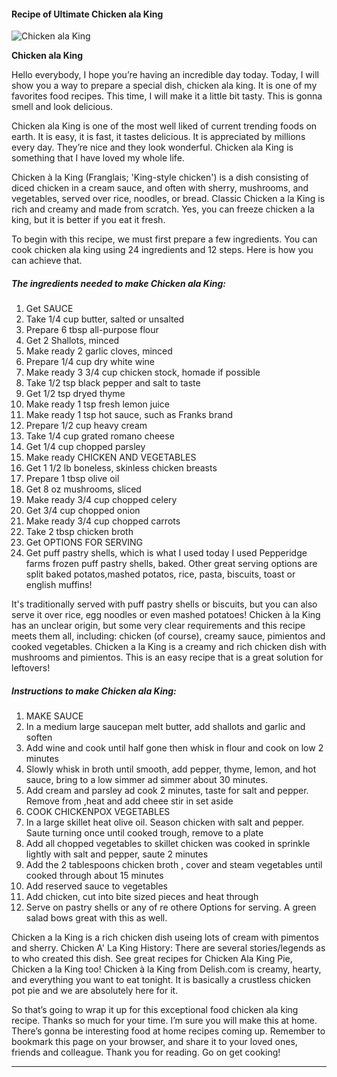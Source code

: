             

#### Recipe of Ultimate Chicken ala King

![Chicken ala King](https://img-global.cpcdn.com/recipes/5847397144985600/751x532cq70/chicken-ala-king-recipe-main-photo.jpg)

**Chicken ala King**

Hello everybody, I hope you’re having an incredible day today. Today, I will show you a way to prepare a special dish, chicken ala king. It is one of my favorites food recipes. This time, I will make it a little bit tasty. This is gonna smell and look delicious.

Chicken ala King is one of the most well liked of current trending foods on earth. It is easy, it is fast, it tastes delicious. It is appreciated by millions every day. They’re nice and they look wonderful. Chicken ala King is something that I have loved my whole life.

Chicken à la King (Franglais; 'King-style chicken') is a dish consisting of diced chicken in a cream sauce, and often with sherry, mushrooms, and vegetables, served over rice, noodles, or bread. Classic Chicken a la King is rich and creamy and made from scratch. Yes, you can freeze chicken a la king, but it is better if you eat it fresh.

To begin with this recipe, we must first prepare a few ingredients. You can cook chicken ala king using 24 ingredients and 12 steps. Here is how you can achieve that.

##### The ingredients needed to make Chicken ala King:

1.  Get SAUCE
2.  Take 1/4 cup butter, salted or unsalted
3.  Prepare 6 tbsp all-purpose flour
4.  Get 2 Shallots, minced
5.  Make ready 2 garlic cloves, minced
6.  Prepare 1/4 cup dry white wine
7.  Make ready 3 3/4 cup chicken stock, homade if possible
8.  Take 1/2 tsp black pepper and salt to taste
9.  Get 1/2 tsp dryed thyme
10.  Make ready 1 tsp fresh lemon juice
11.  Make ready 1 tsp hot sauce, such as Franks brand
12.  Prepare 1/2 cup heavy cream
13.  Take 1/4 cup grated romano cheese
14.  Get 1/4 cup chopped parsley
15.  Make ready CHICKEN AND VEGETABLES
16.  Get 1 1/2 lb boneless, skinless chicken breasts
17.  Prepare 1 tbsp olive oil
18.  Get 8 oz mushrooms, sliced
19.  Make ready 3/4 cup chopped celery
20.  Get 3/4 cup chopped onion
21.  Make ready 3/4 cup chopped carrots
22.  Take 2 tbsp chicken broth
23.  Get OPTIONS FOR SERVING
24.  Get puff pastry shells, which is what I used today I used Pepperidge farms frozen puff pastry shells, baked. Other great serving options are split baked potatos,mashed potatos, rice, pasta, biscuits, toast or english muffins!

It's traditionally served with puff pastry shells or biscuits, but you can also serve it over rice, egg noodles or even mashed potatoes! Chicken à la King has an unclear origin, but some very clear requirements and this recipe meets them all, including: chicken (of course), creamy sauce, pimientos and cooked vegetables. Chicken a la King is a creamy and rich chicken dish with mushrooms and pimientos. This is an easy recipe that is a great solution for leftovers!

##### Instructions to make Chicken ala King:

1.  MAKE SAUCE
2.  In a medium large saucepan melt butter, add shallots and garlic and soften
3.  Add wine and cook until half gone then whisk in flour and cook on low 2 minutes
4.  Slowly whisk in broth until smooth, add pepper, thyme, lemon, and hot sauce, bring to a low simmer ad simmer about 30 minutes.
5.  Add cream and parsley ad cook 2 minutes, taste for salt and pepper. Remove from ,heat and add cheee stir in set aside
6.  COOK CHICKENPOX VEGETABLES
7.  In a large skillet heat olive oil. Season chicken with salt and pepper. Saute turning once until cooked trough, remove to a plate
8.  Add all chopped vegetables to skillet chicken was cooked in sprinkle lightly with salt and pepper, saute 2 minutes
9.  Add the 2 tablespoons chicken broth , cover and steam vegetables until cooked through about 15 minutes
10.  Add reserved sauce to vegetables
11.  Add chicken, cut into bite sized pieces and heat through
12.  Serve on pastry shells or any of re othere Options for serving. A green salad bows great with this as well.

Chicken a la King is a rich chicken dish useing lots of cream with pimentos and sherry. Chicken A' La King History: There are several stories/legends as to who created this dish. See great recipes for Chicken Ala King Pie, Chicken a la King too! Chicken à la King from Delish.com is creamy, hearty, and everything you want to eat tonight. It is basically a crustless chicken pot pie and we are absolutely here for it.

So that’s going to wrap it up for this exceptional food chicken ala king recipe. Thanks so much for your time. I’m sure you will make this at home. There’s gonna be interesting food at home recipes coming up. Remember to bookmark this page on your browser, and share it to your loved ones, friends and colleague. Thank you for reading. Go on get cooking!

* * *